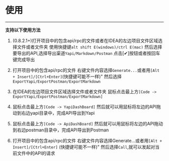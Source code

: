 # 使用

----

**支持以下使用方法**

1. (0.8.2.1+)打开项目中的包含api/rpc的文件或者在IDEA的左边项目文件区域选择文件或者文件夹
    使用快捷键`alt shift E(windows)/ctrl E(mac)`
    然后选择要导出的API,选择导出渠道`Yapi/Markdown/Postman`
    点击[✔]按钮或者按回车键完成导出
    
2. 打开项目中的包含api/rpc的文件
    右键文件内容选择`Generate...`或者用`[Alt + Insert]/[Ctrl+Enter]`(快捷键可能不一样)"
    然后选择`ExportYapi/ExportPostman/ExportMarkdown`

3. 在IDEA的左边项目文件区域选择文件或者文件夹
    鼠标点击最上方`[Code -> ExportYapi/ExportPostman/ExportMarkdown]`

4. 鼠标点击最上方`[Code -> YapiDashBoard]`
    然后就可以用鼠标将左边的API拖动到右边yapi目录中，完成API导出到Yapi

5. 鼠标点击最上方`[Code -> ApiDashBoard]`
    然后就可以用鼠标将左边的API拖动到右边postman目录中，完成API导出到Postman

6. 打开项目中的包含api/rpc的文件
    右键文件内容选择Generate...或者用`[Alt + Insert]/[Ctrl+Enter]` (快捷键可能不一样)"
    然后选择`Call`,就可以发起对当前文件中的API的请求